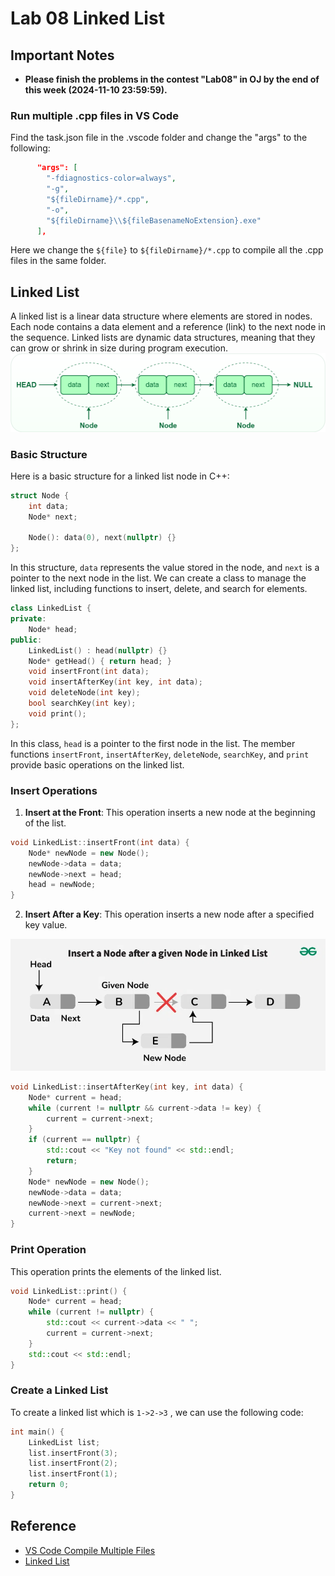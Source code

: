 # Lab 08 Linked List

## Important Notes
- **Please finish the problems in the contest "Lab08" in OJ by the end of this week (2024-11-10 23:59:59).**

###  Run multiple .cpp files in VS Code
Find the task.json file in the .vscode folder and change the "args" to the following:
```json
      "args": [
        "-fdiagnostics-color=always",
        "-g",
        "${fileDirname}/*.cpp",
        "-o",
        "${fileDirname}\\${fileBasenameNoExtension}.exe"
      ],
```
Here we change the `${file}` to `${fileDirname}/*.cpp` to compile all the .cpp files in the same folder.

## Linked List
A linked list is a linear data structure where elements are stored in nodes. Each node contains a data element and a reference (link) to the next node in the sequence. Linked lists are dynamic data structures, meaning that they can grow or shrink in size during program execution.
![linked-list](./picture/linked-list.png)

### Basic Structure
Here is a basic structure for a linked list node in C++:
```cpp
struct Node {
    int data;
    Node* next;

    Node(): data(0), next(nullptr) {}
};
```
In this structure, `data` represents the value stored in the node, and `next` is a pointer to the next node in the list.
We can create a class to manage the linked list, including functions to insert, delete, and search for elements.
```cpp
class LinkedList {
private:
    Node* head;
public:
    LinkedList() : head(nullptr) {}
    Node* getHead() { return head; }
    void insertFront(int data);
    void insertAfterKey(int key, int data);
    void deleteNode(int key);
    bool searchKey(int key);
    void print();
};
```
In this class, `head` is a pointer to the first node in the list. The member functions `insertFront`, `insertAfterKey`, `deleteNode`, `searchKey`, and `print` provide basic operations on the linked list.

### Insert Operations
1. **Insert at the Front**: This operation inserts a new node at the beginning of the list.
```cpp
void LinkedList::insertFront(int data) {
    Node* newNode = new Node();
    newNode->data = data;
    newNode->next = head;
    head = newNode;
}
```
2. **Insert After a Key**: This operation inserts a new node after a specified key value.  

![insert-after](./picture/insert-after.png)
```cpp
void LinkedList::insertAfterKey(int key, int data) {
    Node* current = head;
    while (current != nullptr && current->data != key) {
        current = current->next;
    }
    if (current == nullptr) {
        std::cout << "Key not found" << std::endl;
        return;
    }
    Node* newNode = new Node();
    newNode->data = data;
    newNode->next = current->next;
    current->next = newNode;
}
```

### Print Operation
This operation prints the elements of the linked list.
```cpp
void LinkedList::print() {
    Node* current = head;
    while (current != nullptr) {
        std::cout << current->data << " ";
        current = current->next;
    }
    std::cout << std::endl;
}
```

### Create a Linked List
To create a linked list which is `1->2->3` , we can use the following code:
```cpp
int main() {
    LinkedList list;
    list.insertFront(3);
    list.insertFront(2);
    list.insertFront(1);
    return 0;
}
```

## Reference
* [VS Code Compile Multiple Files](https://blog.csdn.net/RayJinStudio/article/details/114643211)
* [Linked List](https://www.geeksforgeeks.org/introduction-to-singly-linked-list/)